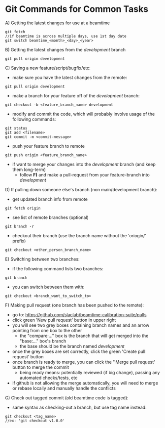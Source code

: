 # Git Commands for Common Tasks

A) Getting the latest changes for use at a beamtime
```
git fetch
//if beamtime is across multiple days, use 1st day date
git switch beamtime_<month>_<day>_<year>
```

B) Getting the latest changes from the _development_ branch
```
git pull origin development
```
    
C) Saving a new feature/script/bugfix/etc:
* make sure you have the latest changes from the remote:
```
git pull origin development
```
* make a branch for your feature off of the _development_ branch:
```
git checkout -b <feature_branch_name> development
```
* modify and commit the code, which will probably involve usage of the following commands:
```
git status
git add <filename>
git commit -m <commit-message>
```
* push your feature branch to remote
```
git push origin <feature_branch_name>
```
* if want to merge your changes into the _development_ branch (and keep them long-term)
  * follow **F)** and make a pull-request from your feature-branch into _development_

D) If pulling down someone else's branch (non main/development branch):
* get updated branch info from remote
```
git fetch origin
```
* see list of remote branches (optional)
```
git branch -r
```
* checkout their branch (use the branch name without the 'oriogin/' prefix)
```
git checkout <other_person_branch_name>
```

E) Switching between two branches:
* if the following command lists two branches:
```
git branch
```
* you can switch between them with:
```
git checkout <branch_want_to_switch_to>
```

F) Making pull request (one branch has been pushed to the remote):
* go to: https://github.com/slaclab/beamtime-calibration-suite/pulls
* click green 'New pull request' button in upper right
* you will see two grey boxes containing branch names and an arrow pointing from one box to the other
  * the "compare:..." box is the branch that will get merged into the "base:..." box's branch
  * the base should be the branch named _development_
* once the grey boxes are set correctly, click the green 'Create pull request' button
* once branch is ready to merge, you can click the ''Merge pull request' button to merge the commit
  * being ready means: potentially reviewed (if big change), passing any automated checks/tests, etc
* if github is not allowing the merge automatically, you will need to merge or rebase locally and manually handle the conflicts

G) Check out tagged commit (old beamtime code is tagged):

* same syntax as checking-out a branch, but use tag name instead:
```
git checkout <tag_name>
//ex: 'git checkout v1.0.0'
```